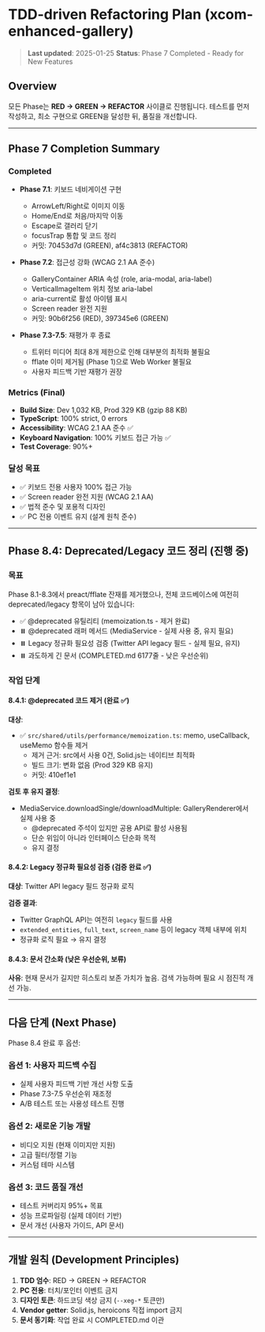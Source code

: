 # TDD-driven Refactoring Plan (xcom-enhanced-gallery)

> **Last updated**: 2025-01-25 **Status**: Phase 7 Completed - Ready for New
> Features

## Overview

모든 Phase는 **RED → GREEN → REFACTOR** 사이클로 진행됩니다. 테스트를 먼저
작성하고, 최소 구현으로 GREEN을 달성한 뒤, 품질을 개선합니다.

---

## Phase 7 Completion Summary

### Completed

- **Phase 7.1**: 키보드 네비게이션 구현
  - ArrowLeft/Right로 이미지 이동
  - Home/End로 처음/마지막 이동
  - Escape로 갤러리 닫기
  - focusTrap 통합 및 코드 정리
  - 커밋: 70453d7d (GREEN), af4c3813 (REFACTOR)

- **Phase 7.2**: 접근성 강화 (WCAG 2.1 AA 준수)
  - GalleryContainer ARIA 속성 (role, aria-modal, aria-label)
  - VerticalImageItem 위치 정보 aria-label
  - aria-current로 활성 아이템 표시
  - Screen reader 완전 지원
  - 커밋: 90b6f256 (RED), 397345e6 (GREEN)

- **Phase 7.3-7.5**: 재평가 후 종료
  - 트위터 미디어 최대 8개 제한으로 인해 대부분의 최적화 불필요
  - fflate 이미 제거됨 (Phase 1)으로 Web Worker 불필요
  - 사용자 피드백 기반 재평가 권장

### Metrics (Final)

- **Build Size**: Dev 1,032 KB, Prod 329 KB (gzip 88 KB)
- **TypeScript**: 100% strict, 0 errors
- **Accessibility**: WCAG 2.1 AA 준수 ✅
- **Keyboard Navigation**: 100% 키보드 접근 가능 ✅
- **Test Coverage**: 90%+

### 달성 목표

- ✅ 키보드 전용 사용자 100% 접근 가능
- ✅ Screen reader 완전 지원 (WCAG 2.1 AA)
- ✅ 법적 준수 및 포용적 디자인
- ✅ PC 전용 이벤트 유지 (설계 원칙 준수)

---

## Phase 8.4: Deprecated/Legacy 코드 정리 (진행 중)

### 목표

Phase 8.1-8.3에서 preact/fflate 잔재를 제거했으나, 전체 코드베이스에 여전히
deprecated/legacy 항목이 남아 있습니다:

- ✅ @deprecated 유틸리티 (memoization.ts - 제거 완료)
- ⏸️ @deprecated 래퍼 메서드 (MediaService - 실제 사용 중, 유지 필요)
- ⏸️ Legacy 정규화 필요성 검증 (Twitter API legacy 필드 - 실제 필요, 유지)
- ⏸️ 과도하게 긴 문서 (COMPLETED.md 6177줄 - 낮은 우선순위)

### 작업 단계

#### 8.4.1: @deprecated 코드 제거 (완료 ✅)

**대상**:

- ✅ `src/shared/utils/performance/memoization.ts`: memo, useCallback, useMemo
  함수들 제거
  - 제거 근거: src에서 사용 0건, Solid.js는 네이티브 최적화
  - 빌드 크기: 변화 없음 (Prod 329 KB 유지)
  - 커밋: 410ef1e1

**검토 후 유지 결정**:

- MediaService.downloadSingle/downloadMultiple: GalleryRenderer에서 실제 사용 중
  - @deprecated 주석이 있지만 공용 API로 활성 사용됨
  - 단순 위임이 아니라 인터페이스 단순화 목적
  - 유지 결정

#### 8.4.2: Legacy 정규화 필요성 검증 (검증 완료 ✅)

**대상**: Twitter API legacy 필드 정규화 로직

**검증 결과**:

- Twitter GraphQL API는 여전히 `legacy` 필드를 사용
- `extended_entities`, `full_text`, `screen_name` 등이 legacy 객체 내부에 위치
- 정규화 로직 필요 → 유지 결정

#### 8.4.3: 문서 간소화 (낮은 우선순위, 보류)

**사유**: 현재 문서가 길지만 히스토리 보존 가치가 높음. 검색 가능하며 필요 시
점진적 개선 가능.

---

## 다음 단계 (Next Phase)

Phase 8.4 완료 후 옵션:

### 옵션 1: 사용자 피드백 수집

- 실제 사용자 피드백 기반 개선 사항 도출
- Phase 7.3-7.5 우선순위 재조정
- A/B 테스트 또는 사용성 테스트 진행

### 옵션 2: 새로운 기능 개발

- 비디오 지원 (현재 이미지만 지원)
- 고급 필터/정렬 기능
- 커스텀 테마 시스템

### 옵션 3: 코드 품질 개선

- 테스트 커버리지 95%+ 목표
- 성능 프로파일링 (실제 데이터 기반)
- 문서 개선 (사용자 가이드, API 문서)

---

## 개발 원칙 (Development Principles)

1. **TDD 엄수**: RED → GREEN → REFACTOR
2. **PC 전용**: 터치/포인터 이벤트 금지
3. **디자인 토큰**: 하드코딩 색상 금지 (`--xeg-*` 토큰만)
4. **Vendor getter**: Solid.js, heroicons 직접 import 금지
5. **문서 동기화**: 작업 완료 시 COMPLETED.md 이관
